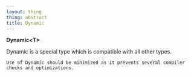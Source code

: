 ```yaml
---
layout: thing
thing: abstract
title: Dynamic
---
```

**Dynamic&lt;T&gt;**
<p>Dynamic is a special type which is compatible with all other types.

	Use of Dynamic should be minimized as it prevents several compiler
	checks and optimizations.
</p>

